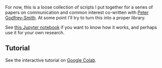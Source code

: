 For now, this is a loose collection of scripts I put together for a series of
papers on communication and common interest co-written with [Peter
Godfrey-Smith](http://petergodfreysmith.com/). At some point I'll try to turn
this into a proper library.

See [this Jupyter notebook](tutorial.ipynb) if you want to know how it
works, and perhaps use it for your own research.

## Tutorial

See the interactive tutorial on [Google Colab](https://drive.google.com/file/d/1AwUCP05lpITAP7_EZD7loGv3unhnwvhM/view?usp=sharing).